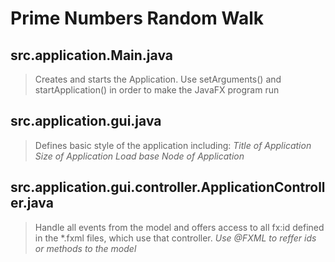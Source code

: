  # Prime Numbers Random Walk

 ## src.application.Main.java
 > Creates and starts the Application.
 > Use setArguments() and startApplication() in order to make the JavaFX program run
 
 ## src.application.gui.java
 > Defines basic style of the application including:
 > *Title of Application*
 > *Size of Application*
 > *Load base Node of Application*
 
 ## src.application.gui.controller.ApplicationController.java
 > Handle all events from the model and offers access to all fx:id defined in the *.fxml files, which use that controller.
 > *Use @FXML to reffer ids or methods to the model*
 
 